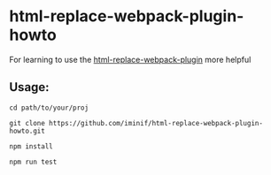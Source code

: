 # html-replace-webpack-plugin-howto
For learning to use the [html-replace-webpack-plugin] more helpful

## Usage:
```shell
cd path/to/your/proj

git clone https://github.com/iminif/html-replace-webpack-plugin-howto.git

npm install

npm run test
```

[html-replace-webpack-plugin]: https://github.com/html-replace-webpack-plugin
